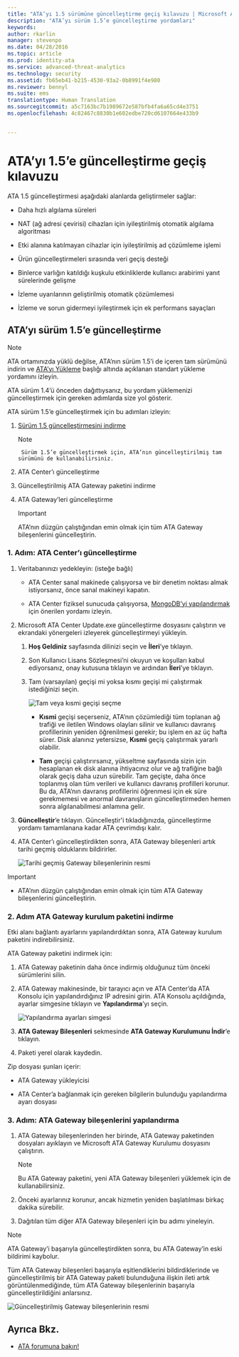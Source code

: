 ```yaml
---
title: "ATA’yı 1.5 sürümüne güncelleştirme geçiş kılavuzu | Microsoft ATA"
description: "ATA’yı sürüm 1.5’e güncelleştirme yordamları"
keywords: 
author: rkarlin
manager: stevenpo
ms.date: 04/28/2016
ms.topic: article
ms.prod: identity-ata
ms.service: advanced-threat-analytics
ms.technology: security
ms.assetid: fb65eb41-b215-4530-93a2-0b8991f4e980
ms.reviewer: bennyl
ms.suite: ems
translationtype: Human Translation
ms.sourcegitcommit: a5c7163bc7b1989672e587bfb4fa6a65cd4e3751
ms.openlocfilehash: 4c82467c8830b1e602edbe720cd6107664e433b9


---
```


# ATA’yı 1.5’e güncelleştirme geçiş kılavuzu
ATA 1.5 güncelleştirmesi aşağıdaki alanlarda geliştirmeler sağlar:

-   Daha hızlı algılama süreleri

-   NAT (ağ adresi çevirisi) cihazları için iyileştirilmiş otomatik algılama algoritması

-   Etki alanına katılmayan cihazlar için iyileştirilmiş ad çözümleme işlemi

-   Ürün güncelleştirmeleri sırasında veri geçiş desteği

-   Binlerce varlığın katıldığı kuşkulu etkinliklerde kullanıcı arabirimi yanıt sürelerinde gelişme

-   İzleme uyarılarının geliştirilmiş otomatik çözümlemesi

-   İzleme ve sorun gidermeyi iyileştirmek için ek performans sayaçları

## ATA’yı sürüm 1.5’e güncelleştirme
> [!NOTE]
> ATA ortamınızda yüklü değilse, ATA’nın sürüm 1.5’i de içeren tam sürümünü indirin ve [ATA’yı Yükleme](/advanced-threat-analytics/deploy-use/install-ata) başlığı altında açıklanan standart yükleme yordamını izleyin.

ATA sürüm 1.4’ü önceden dağıttıysanız, bu yordam yüklemenizi güncelleştirmek için gereken adımlarda size yol gösterir.

ATA sürüm 1.5’e güncelleştirmek için bu adımları izleyin:

1.  [Sürüm 1.5 güncelleştirmesini indirme](http://aka.ms/ata1_5update)
      > [!NOTE]
         Sürüm 1.5’e güncelleştirmek için, ATA’nın güncelleştirilmiş tam sürümünü de kullanabilirsiniz.


2.  ATA Center’ı güncelleştirme

3.  Güncelleştirilmiş ATA Gateway paketini indirme

4.  ATA Gateway’leri güncelleştirme

    > [!IMPORTANT]
    > ATA’nın düzgün çalıştığından emin olmak için tüm ATA Gateway bileşenlerini güncelleştirin.

### 1. Adım: ATA Center’ı güncelleştirme

1.  Veritabanınızı yedekleyin: (isteğe bağlı)

    -   ATA Center sanal makinede çalışıyorsa ve bir denetim noktası almak istiyorsanız, önce sanal makineyi kapatın.

    -   ATA Center fiziksel sunucuda çalışıyorsa, [MongoDB’yi yapılandırmak](https://docs.mongodb.org/manual/core/backups/) için önerilen yordamı izleyin.

2.  Microsoft ATA Center Update.exe güncelleştirme dosyasını çalıştırın ve ekrandaki yönergeleri izleyerek güncelleştirmeyi yükleyin.

    1.  **Hoş Geldiniz** sayfasında dilinizi seçin ve **İleri**’ye tıklayın.

    2.  Son Kullanıcı Lisans Sözleşmesi’ni okuyun ve koşulları kabul ediyorsanız, onay kutusuna tıklayın ve ardından **İleri**’ye tıklayın.

    3.  Tam (varsayılan) geçişi mi yoksa kısmı geçişi mi çalıştırmak istediğinizi seçin.

        ![Tam veya kısmi geçişi seçme](media/ATA-center-fullpartial.png)

        -   **Kısmi** geçişi seçerseniz, ATA’nın çözümlediği tüm toplanan ağ trafiği ve iletilen Windows olayları silinir ve kullanıcı davranış profillerinin yeniden öğrenilmesi gerekir; bu işlem en az üç hafta sürer. Disk alanınız yetersizse, **Kısmi** geçiş çalıştırmak yararlı olabilir.

        -   **Tam** geçişi çalıştırırsanız, yükseltme sayfasında sizin için hesaplanan ek disk alanına ihtiyacınız olur ve ağ trafiğine bağlı olarak geçiş daha uzun sürebilir. Tam geçişte, daha önce toplanmış olan tüm verileri ve kullanıcı davranış profilleri korunur. Bu da, ATA’nın davranış profillerini öğrenmesi için ek süre gerekmemesi ve anormal davranışların güncelleştirmeden hemen sonra algılanabilmesi anlamına gelir.

3.  **Güncelleştir**’e tıklayın. Güncelleştir'i tıkladığınızda, güncelleştirme yordamı tamamlanana kadar ATA çevrimdışı kalır.

4.  ATA Center’ı güncelleştirdikten sonra, ATA Gateway bileşenleri artık tarihi geçmiş olduklarını bildirirler.

    ![Tarihi geçmiş Gateway bileşenlerinin resmi](media/ATA-center-outdated.png)

> [!IMPORTANT]
> - ATA’nın düzgün çalıştığından emin olmak için tüm ATA Gateway bileşenlerini güncelleştirin.

### 2. Adım ATA Gateway kurulum paketini indirme
Etki alanı bağlantı ayarlarını yapılandırdıktan sonra, ATA Gateway kurulum paketini indirebilirsiniz.

ATA Gateway paketini indirmek için:

1.  ATA Gateway paketinin daha önce indirmiş olduğunuz tüm önceki sürümlerini silin.

2.  ATA Gateway makinesinde, bir tarayıcı açın ve ATA Center’da ATA Konsolu için yapılandırdığınız IP adresini girin. ATA Konsolu açıldığında, ayarlar simgesine tıklayın ve **Yapılandırma**’yı seçin.

    ![Yapılandırma ayarları simgesi](media/ATA-config-icon.JPG)

3.  **ATA Gateway Bileşenleri** sekmesinde **ATA Gateway Kurulumunu İndir**’e tıklayın.

4.  Paketi yerel olarak kaydedin.

Zip dosyası şunları içerir:

-   ATA Gateway yükleyicisi

-   ATA Center’a bağlanmak için gereken bilgilerin bulunduğu yapılandırma ayarı dosyası

### 3. Adım: ATA Gateway bileşenlerini yapılandırma

1.  ATA Gateway bileşenlerinden her birinde, ATA Gateway paketinden dosyaları ayıklayın ve Microsoft ATA Gateway Kurulumu dosyasını çalıştırın.

    > [!NOTE]
    > Bu ATA Gateway paketini, yeni ATA Gateway bileşenleri yüklemek için de kullanabilirsiniz.

2.  Önceki ayarlarınız korunur, ancak hizmetin yeniden başlatılması birkaç dakika sürebilir.

3.  Dağıtılan tüm diğer ATA Gateway bileşenleri için bu adımı yineleyin.

> [!NOTE]
> ATA Gateway’i başarıyla güncelleştirdikten sonra, bu ATA Gateway’in eski bildirimi kaybolur.

Tüm ATA Gateway bileşenleri başarıyla eşitlendiklerini bildirdiklerinde ve güncelleştirilmiş bir ATA Gateway paketi bulunduğuna ilişkin ileti artık görüntülenmediğinde, tüm ATA Gateway bileşenlerinin başarıyla güncelleştirildiğini anlarsınız.

![Güncelleştirilmiş Gateway bileşenlerinin resmi](media/ATA-gw-updated.png)

## Ayrıca Bkz.

- [ATA forumuna bakın!](https://social.technet.microsoft.com/Forums/security/home?forum=mata)



<!--HONumber=Jul16_HO3-->


